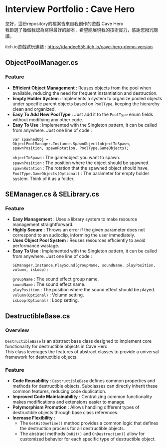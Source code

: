 # Interview Portfolio : Cave Hero
您好，這份repository的檔案皆來自我創作的遊戲 Cave Hero  
我節選了幾個我認為寫得最好的腳本，希望能展現我的技術實力，感謝您撥冗閱讀。  
  
itch.io遊戲試玩連結 : https://dandee555.itch.io/cave-hero-demo-version

## ObjectPoolManager.cs
  ### Feature
  - **Efficient Object Management** : Reuses objects from the pool when available, reducing the need for frequent instantiation and destruction.
  - **Empty Holder System** : Implements a system to organize pooled objects under specific parent objects based on `PoolType`, keeping the hierarchy clean and organized.
  - **Easy To Add New PoolType** : Just add it to the `PoolType` enum fields without modifying any other code.
  - **Easy To Use** : Implemented with the Singleton pattern, it can be called from anywhere. Just one line of code :
    ```
    var spawnedObj = ObjectPoolManager.Instance.SpawnObject(objectToSpawn, spawnPosition, spawnRotation, PoolType.GameObjects);
    ```
    `objectToSpawn` : The gameobject you want to spawn.  
    `spawnPosition` : The position where the object should be spawned.  
    `spawnRotation` : The rotation that the spawned object should have.  
    `PoolType.GameObjects(Optional)` : The parameter for empty holder system. Think of it as a folder.
## SEManager.cs & SELibrary.cs
  ### Feature
  - **Easy Management** : Uses a library system to make resource management straightforward.
  - **Highly Secure** : Throws an error if the given parameter does not correspond to an audioclip, informing the user immediately.
  - **Uses Object Pool System** : Reuses resources efficiently to avoid performance wastage.
  - **Easy To Use** : Implemented with the Singleton pattern, it can be called from anywhere. Just one line of code :
    ```
    SEManager.Instance.PlaySound(groupName, soundName, playPosition, volumn, isLoop);
    ```
    `groupName` : The sound effect group name.  
    `soundName` : The sound effect name.  
    `playPosition` : The position where the sound effect should be played.  
    `volumn(Optional)` : Volumn setting.  
    `isLoop(Optional)` : Loop setting.
## DestructibleBase.cs
  ### Overview
  `DestructibleBase` is an abstract base class designed to implement core functionality for destructible objects in Cave Hero.   
  This class leverages the features of abstract classes to provide a universal framework for destructible objects.
  ### Feature
  - **Code Reusability** : `DestructibleBase` defines common properties and methods for destructible objects. Subclasses can directly inherit these common features, reducing code duplication.
  - **Improved Code Maintainability** : Centralizing common functionality makes modifications and extensions easier to manage.
  - **Polymorphism Promotion** : Allows handling different types of destructible objects through base class references.
  - **Increase Flexibility** :
    - The `GetHitOneTime()` method provides a common logic that defines the destruction process for all destructible objects.
    - The abstract methods `OnHit()` and `OnDestruction()` allow for customized behavior for each specific type of destructible object.





  
